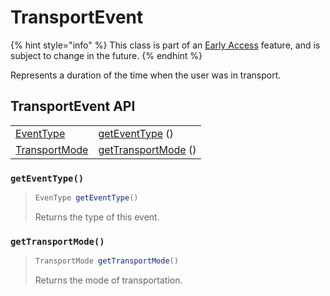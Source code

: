 # TransportEvent

{% hint style="info" %}
This class is part of an [Early Access](../../../../appendix/feature-production-readiness.md) feature, and is subject to change in the future.
{% endhint %}

Represents a duration of the time when the user was in transport.

## TransportEvent API

|                                   |                                                           |
| --------------------------------- | --------------------------------------------------------- |
| [EventType](eventtype.md)         | [getEventType](transportevent.md#geteventtype) ()         |
| [TransportMode](transportmode.md) | [getTransportMode](transportevent.md#gettransportmode) () |



### `getEventType()`

> ```java
> EvenType getEventType()
> ```
>
> Returns the type of this event.

### `getTransportMode()`

> ```java
> TransportMode getTransportMode()
> ```
>
> Returns the mode of transportation.
